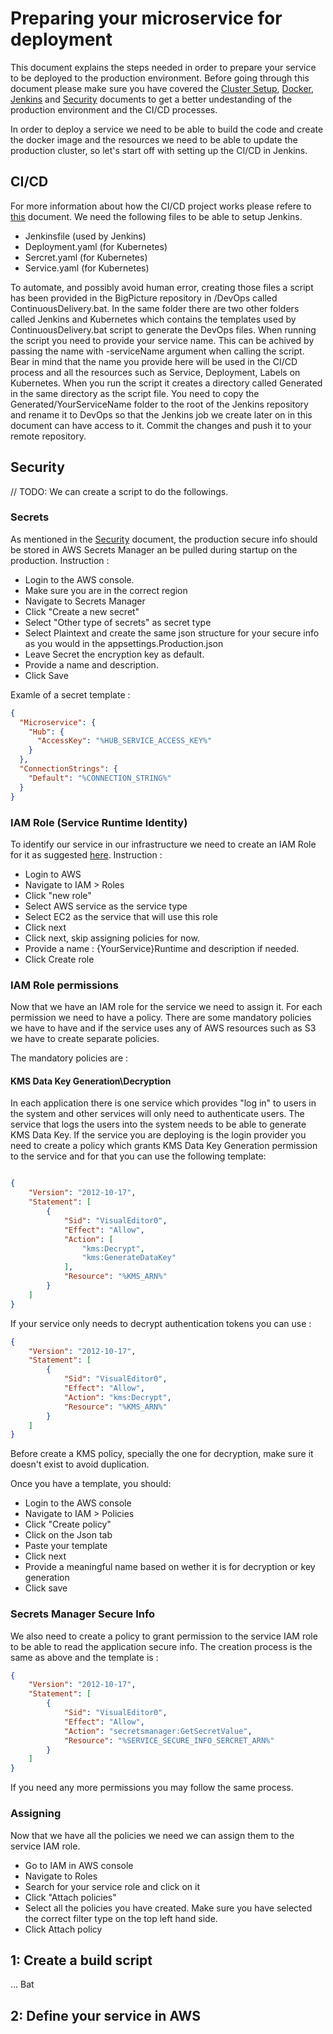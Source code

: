 # Preparing your microservice for deployment

This document explains the steps needed in order to prepare your service to be deployed to the production environment. Before going through this document please make sure you have covered the [Cluster Setup](https://github.com/Geeksltd/Olive/blob/master/docs/Microservices/DevOps/Cluster-setup.md), [Docker](https://github.com/Geeksltd/Olive/blob/master/docs/Microservices/DevOps/Docker.md), [Jenkins](https://github.com/Geeksltd/Olive/blob/master/docs/Microservices/DevOps/Jenkins.md) and [Security](https://github.com/Geeksltd/Olive/blob/master/docs/Microservices/DevOps/Security.md) documents to get a better undestanding of the production environment and the CI/CD processes.

In order to deploy a service we need to be able to build the code and create the docker image and the resources we need to be able to update the production cluster, so let's start off with setting up the CI/CD in Jenkins.

## CI/CD
For more information about how the CI/CD project works please refere to [this](https://github.com/Geeksltd/Olive/blob/master/docs/Microservices/DevOps/Jenkins.md) document. 
We need the following files to be able to setup Jenkins. 
* Jenkinsfile (used by Jenkins)
* Deployment.yaml (for Kubernetes)
* Sercret.yaml (for Kubernetes)
* Service.yaml (for Kubernetes)

To automate, and possibly avoid human error, creating those files a script has been provided in the BigPicture repository in /DevOps called ContinuousDelivery.bat. In the same folder there are two other folders called Jenkins and Kubernetes which contains the templates used by ContinuousDelivery.bat script to generate the DevOps files. When running the script you need to provide your service name. This can be achived by passing the name with -serviceName argument when calling the script. Bear in mind that the name you provide here will be used in the CI/CD process and all the resources such as Service, Deployment, Labels on Kubernetes. 
When you run the script it creates a directory called Generated in the same directory as the script file. You need to copy the Generated/YourServiceName folder to the root of the Jenkins repository and rename it to DevOps so that the Jenkins job we create later on in this document can have access to it. Commit the changes and push it to your remote repository.

## Security 
// TODO: We can create a script to do the followings.

### Secrets
As mentioned in the [Security](https://github.com/Geeksltd/Olive/blob/master/docs/Microservices/DevOps/Security.md) document, the production secure info should be stored in AWS Secrets Manager an be pulled during startup on the production. 
Instruction :
* Login to the AWS console. 
* Make sure you are in the correct region
* Navigate to Secrets Manager
* Click "Create a new secret"
* Select "Other type of secrets" as secret type
* Select Plaintext and create the same json structure for your secure info as you would in the appsettings.Production.json
* Leave Secret the encryption key as default.
* Provide a name and description. 
* Click Save

Examle of a secret template :
```json
{
  "Microservice": {
    "Hub": {
      "AccessKey": "%HUB_SERVICE_ACCESS_KEY%"
    }
  },
  "ConnectionStrings": {
    "Default": "%CONNECTION_STRING%"
  }
}

```

### IAM Role (Service Runtime Identity)
To identify our service in our infrastructure we need to create an IAM Role for it as suggested [here](https://github.com/Geeksltd/Olive/blob/master/docs/Microservices/DevOps/Security.md). 
Instruction :
* Login to AWS
* Navigate to IAM > Roles
* Click "new role"
* Select AWS service as the service type
* Select EC2 as the service that will use this role
* Click next
* Click next, skip assigning policies for now.
* Provide a name : {YourService}Runtime and description if needed.
* Click Create role

### IAM Role permissions
Now that we have an IAM role for the service we need to assign it. For each permission we need to have a policy. There are some mandatory policies we have to have and if the service uses any of AWS resources such as S3 we have to create separate policies.

The mandatory policies are :

#### KMS Data Key Generation\Decryption 
In each application there is one service which provides "log in" to users in the system and other services will only need to authenticate users. The service that logs the users into the system needs to be able to generate KMS Data Key. If the service you are deploying is the login provider you need to create a policy which grants KMS Data Key Generation permission to the service and for that you can use the following template:

```json

{
    "Version": "2012-10-17",
    "Statement": [
        {
            "Sid": "VisualEditor0",
            "Effect": "Allow",
            "Action": [
                "kms:Decrypt",
                "kms:GenerateDataKey"
            ],
            "Resource": "%KMS_ARN%"
        }
    ]
}

```

If your service only needs to decrypt authentication tokens you can use :

```json
{
    "Version": "2012-10-17",
    "Statement": [
        {
            "Sid": "VisualEditor0",
            "Effect": "Allow",
            "Action": "kms:Decrypt",
            "Resource": "%KMS_ARN%"
        }
    ]
}
```

Before create a KMS policy, specially the one for decryption, make sure it doesn't exist to avoid duplication.

Once you have a template, you should:
* Login to the AWS console
* Navigate to IAM > Policies
* Click "Create policy"
* Click on the Json tab
* Paste your template
* Click next
* Provide a meaningful name based on wether it is for decryption or key generation
* Click save

### Secrets Manager Secure Info
We also need to create a policy to grant permission to the service IAM role to be able to read the application secure info. The creation process is the same as above and the template is :

```json
{
    "Version": "2012-10-17",
    "Statement": [
        {
            "Sid": "VisualEditor0",
            "Effect": "Allow",
            "Action": "secretsmanager:GetSecretValue",
            "Resource": "%SERVICE_SECURE_INFO_SERCRET_ARN%"
        }
    ]
}

```


If you need any more permissions you may follow the same process.

### Assigning
Now that we have all the policies we need we can assign them to the service IAM role.

* Go to IAM in AWS console
* Navigate to Roles
* Search for your service role and click on it
* Click "Attach policies"
* Select all the policies you have created. Make sure you have selected the correct filter type on the top left hand side.
* Click Attach policy




## 1: Create a build script

...
Bat


## 2: Define your service in AWS

